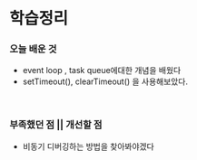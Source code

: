 
# 학습정리  


### 오늘 배운 것
 + event loop , task queue에대한 개념을 배웠다
 + setTimeout(), clearTimeout() 을 사용해보았다.
<br>

### 부족했던 점 || 개선할 점
 + 비동기 디버깅하는 방법을 찾아봐야겠다

<br>
